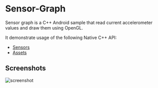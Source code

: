 # Sensor-Graph

Sensor graph is a C++ Android sample that read current accelerometer values and
draw them using OpenGL.

It demonstrate usage of the following Native C++ API:

- [Sensors](http://developer.android.com/ndk/reference/group___sensor.html)
- [Assets](http://developer.android.com/ndk/reference/group___asset.html)

## Screenshots

![screenshot](screenshot.png)
